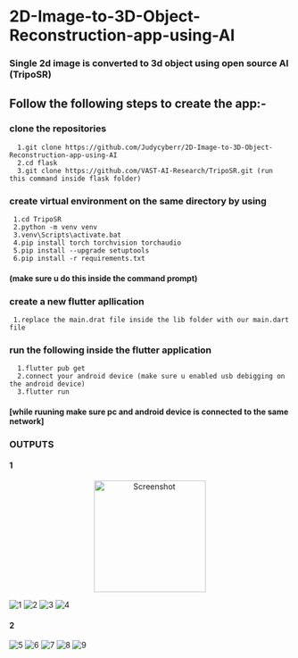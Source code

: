 # 2D-Image-to-3D-Object-Reconstruction-app-using-AI
### Single 2d image is converted to 3d object using open source AI (TripoSR)

## Follow the following steps to create the app:-

### clone the repositories 
      1.git clone https://github.com/Judycyberr/2D-Image-to-3D-Object-Reconstruction-app-using-AI      
      2.cd flask
      3.git clone https://github.com/VAST-AI-Research/TripoSR.git (run this command inside flask folder)
### create virtual environment on the same directory by using
     1.cd TripoSR
     2.python -m venv venv
     3.venv\Scripts\activate.bat 
     4.pip install torch torchvision torchaudio
     5.pip install --upgrade setuptools
     6.pip install -r requirements.txt
   #### (make sure u do this inside the command prompt)
### create a new flutter apllication 
     1.replace the main.drat file inside the lib folder with our main.dart file
### run the following inside the flutter application
      1.flutter pub get
      2.connect your android device (make sure u enabled usb debigging on the android device)
      3.flutter run
#### [while ruuning make sure pc and android device is connected to the same network]
### OUTPUTS
#### 1
<p align="center">
  <img src="https://github.com/your-username/your-repo/blob/main/images/screenshot1.png?raw=true" alt="Screenshot" width="200" />
</p>

![1](https://github.com/user-attachments/assets/68d1f239-8b11-424f-9562-9bbe373b24dc)
![2](https://github.com/user-attachments/assets/fe5a8610-00c5-4ce1-82a4-9a9f164f68a5)
![3](https://github.com/user-attachments/assets/23f776b5-354a-4b6b-b73f-d68203b97f2e)
![4](https://github.com/user-attachments/assets/3bbc5250-bf86-4802-97be-d6f1b5843363)
#### 2
![5](https://github.com/user-attachments/assets/3c431d86-75ff-471e-ad10-5b0f4490513d)
![6](https://github.com/user-attachments/assets/077046ee-fc13-4d9a-af98-69225d186686)
![7](https://github.com/user-attachments/assets/37831878-dd8b-4391-adf2-7cea4c6bac96)
![8](https://github.com/user-attachments/assets/723c3f90-2766-4dc0-8650-fb43fbd8c0a2)
![9](https://github.com/user-attachments/assets/28308b46-46b4-4d01-ba95-ee73b9e2a600)



